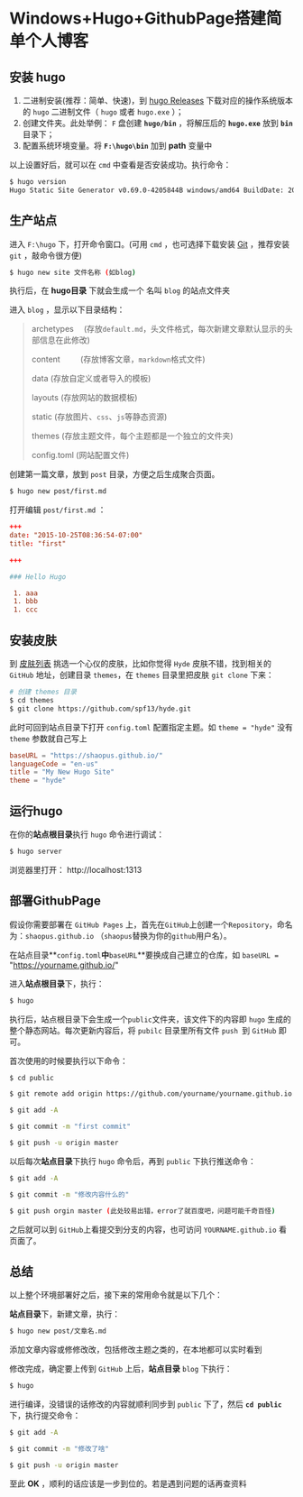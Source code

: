 # Windows+Hugo+GithubPage搭建简单个人博客




## 安装 hugo

1. 二进制安装(推荐：简单、快速)，到 [hugo Releases](https://github.com/gohugoio/hugo/releases) 下载对应的操作系统版本的 `hugo` 二进制文件（ `hugo` 或者 `hugo.exe` ）；
2. 创建文件夹。此处举例： `F` 盘创建 **`hugo/bin`** ，将解压后的 **`hugo.exe`** 放到 **`bin`** 目录下；
3. 配置系统环境变量。将 **`F:\hugo\bin`** 加到 **path** 变量中

以上设置好后，就可以在 `cmd` 中查看是否安装成功。执行命令：

```bash
$ hugo version
Hugo Static Site Generator v0.69.0-4205844B windows/amd64 BuildDate: 2020-04-10T09:11:37Z
```

## 生产站点

进入 `F:\hugo` 下，打开命令窗口。(可用 `cmd` ，也可选择下载安装 [Git](https://git-scm.com/downloads) ，推荐安装 `git` ，敲命令很方便)

```bash
$ hugo new site 文件名称 (如blog)
```

执行后，在 **hugo目录** 下就会生成一个 名叫 `blog` 的站点文件夹

进入 `blog` ，显示以下目录结构：

> archetypes　  (存放`default.md`，头文件格式，每次新建文章默认显示的头部信息在此修改)
>
> content 　　  (存放博客文章，`markdown`格式文件)
>
> data         (存放自定义或者导入的模板)
>
> layouts      (存放网站的数据模板)
>
> static       (存放图片、`css`、`js`等静态资源)
>
> themes       (存放主题文件，每个主题都是一个独立的文件夹)
>
> config.toml  (网站配置文件)

创建第一篇文章，放到 `post` 目录，方便之后生成聚合页面。

```bash
$ hugo new post/first.md
```

打开编辑 `post/first.md` ：

```toml
+++
date: "2015-10-25T08:36:54-07:00"
title: "first"
 
+++

### Hello Hugo

 1. aaa
 1. bbb
 1. ccc
```

## 安装皮肤

到 [皮肤列表](https://www.gohugo.org/theme/) 挑选一个心仪的皮肤，比如你觉得 `Hyde` 皮肤不错，找到相关的 `GitHub` 地址，创建目录 `themes`，在 `themes` 目录里把皮肤 `git clone` 下来：

```bash
# 创建 themes 目录
$ cd themes
$ git clone https://github.com/spf13/hyde.git
```

此时可回到站点目录下打开 `config.toml` 配置指定主题。如 `theme = "hyde"` 没有 `theme` 参数就自己写上

```toml
baseURL = "https://shaopus.github.io/"
languageCode = "en-us"
title = "My New Hugo Site"
theme = "hyde"
```

## 运行hugo

在你的**站点根目录**执行 `hugo` 命令进行调试：

```bash
$ hugo server
```

浏览器里打开： http://localhost:1313

## 部署GithubPage

假设你需要部署在 `GitHub Pages` 上，首先在`GitHub`上创建一个`Repository`，命名为：`shaopus.github.io` （`shaopus`替换为你的`github`用户名）。

在站点目录**`config.toml`**中**`baseURL`**要换成自己建立的仓库，如 `baseURL =` "https://yourname.github.io/"

进入**站点根目录**下，执行：

```bash
$ hugo
```

执行后，站点根目录下会生成一个`public`文件夹，该文件下的内容即 `hugo` 生成的整个静态网站。每次更新内容后，将 `pubilc` 目录里所有文件 `push `到 `GitHub` 即可。

首次使用的时候要执行以下命令：

```bash
$ cd public

$ git remote add origin https://github.com/yourname/yourname.github.io.git (换成自己的)　　将本地目录链接到远程服务器的代码仓库

$ git add -A

$ git commit -m "first commit"

$ git push -u origin master
```

以后每次**站点目录**下执行 `hugo` 命令后，再到 `public` 下执行推送命令：

```bash
$ git add -A

$ git commit -m "修改内容什么的"

$ git push orgin master (此处较易出错，error了就百度吧，问题可能千奇百怪)
```

之后就可以到 `GitHub`上看提交到分支的内容，也可访问 `YOURNAME.github.io` 看页面了。

## 总结

以上整个环境部署好之后，接下来的常用命令就是以下几个：

**站点目录**下，新建文章，执行：

```bash
$ hugo new post/文章名.md
```

添加文章内容或修修改改，包括修改主题之类的，在本地都可以实时看到

修改完成，确定要上传到 `GitHub` 上后，**站点目录** `blog` 下执行：

```bash
$ hugo
```

进行编译，没错误的话修改的内容就顺利同步到 `public` 下了，然后 **`cd public`** 下，执行提交命令：

```bash
$ git add -A

$ git commit -m "修改了啥"

$ git push -u origin master
```

至此 **OK** ，顺利的话应该是一步到位的。若是遇到问题的话再查资料
